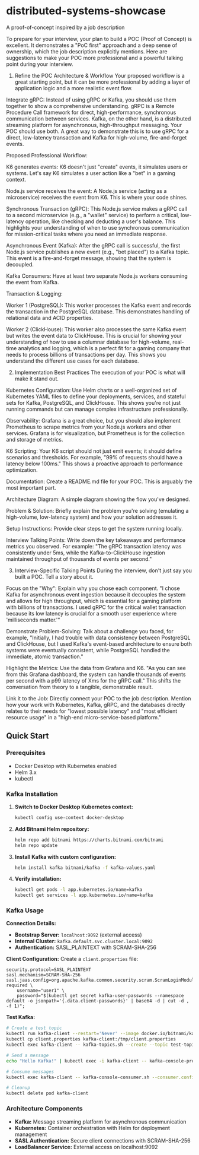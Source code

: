 # distributed-systems-showcase
A proof-of-concept inspired by a job description

To prepare for your interview, your plan to build a POC (Proof of Concept) is excellent. It demonstrates a "PoC first" approach and a deep sense of ownership, which the job description explicitly mentions. Here are suggestions to make your POC more professional and a powerful talking point during your interview.

1. Refine the POC Architecture & Workflow
Your proposed workflow is a great starting point, but it can be more professional by adding a layer of application logic and a more realistic event flow.

Integrate gRPC: Instead of using gRPC or Kafka, you should use them together to show a comprehensive understanding. gRPC is a Remote Procedure Call framework for direct, high-performance, synchronous communication between services. Kafka, on the other hand, is a distributed streaming platform for asynchronous, high-throughput messaging. Your POC should use both. A great way to demonstrate this is to use gRPC for a direct, low-latency transaction and Kafka for high-volume, fire-and-forget events.

Proposed Professional Workflow:

K6 generates events: K6 doesn't just "create" events, it simulates users or systems. Let's say K6 simulates a user action like a "bet" in a gaming context.

Node.js service receives the event: A Node.js service (acting as a microservice) receives the event from K6. This is where your code shines.

Synchronous Transaction (gRPC): This Node.js service makes a gRPC call to a second microservice (e.g., a "wallet" service) to perform a critical, low-latency operation, like checking and deducting a user's balance. This highlights your understanding of when to use synchronous communication for mission-critical tasks where you need an immediate response.

Asynchronous Event (Kafka): After the gRPC call is successful, the first Node.js service publishes a new event (e.g., "bet placed") to a Kafka topic. This event is a fire-and-forget message, showing that the system is decoupled.

Kafka Consumers: Have at least two separate Node.js workers consuming the event from Kafka.

Transaction & Logging:

Worker 1 (PostgreSQL): This worker processes the Kafka event and records the transaction in the PostgreSQL database. This demonstrates handling of relational data and ACID properties.

Worker 2 (ClickHouse): This worker also processes the same Kafka event but writes the event data to ClickHouse. This is crucial for showing your understanding of how to use a columnar database for high-volume, real-time analytics and logging, which is a perfect fit for a gaming company that needs to process billions of transactions per day. This shows you understand the different use cases for each database.

2. Implementation Best Practices
The execution of your POC is what will make it stand out.

Kubernetes Configuration: Use Helm charts or a well-organized set of Kubernetes YAML files to define your deployments, services, and stateful sets for Kafka, PostgreSQL, and ClickHouse. This shows you're not just running commands but can manage complex infrastructure professionally.

Observability: Grafana is a great choice, but you should also implement Prometheus to scrape metrics from your Node.js workers and other services. Grafana is for visualization, but Prometheus is for the collection and storage of metrics.

K6 Scripting: Your K6 script should not just emit events; it should define scenarios and thresholds. For example, "99% of requests should have a latency below 100ms." This shows a proactive approach to performance optimization.

Documentation: Create a README.md file for your POC. This is arguably the most important part.

Architecture Diagram: A simple diagram showing the flow you've designed.

Problem & Solution: Briefly explain the problem you're solving (emulating a high-volume, low-latency system) and how your solution addresses it.

Setup Instructions: Provide clear steps to get the system running locally.

Interview Talking Points: Write down the key takeaways and performance metrics you observed. For example: "The gRPC transaction latency was consistently under 5ms, while the Kafka-to-ClickHouse ingestion maintained throughput of thousands of events per second."

3. Interview-Specific Talking Points
During the interview, don't just say you built a POC. Tell a story about it.

Focus on the "Why": Explain why you chose each component. "I chose Kafka for asynchronous event ingestion because it decouples the system and allows for high throughput, which is essential for a gaming platform with billions of transactions. I used gRPC for the critical wallet transaction because its low latency is crucial for a smooth user experience where 'milliseconds matter.'"

Demonstrate Problem-Solving: Talk about a challenge you faced, for example, "Initially, I had trouble with data consistency between PostgreSQL and ClickHouse, but I used Kafka's event-based architecture to ensure both systems were eventually consistent, while PostgreSQL handled the immediate, atomic transaction."

Highlight the Metrics: Use the data from Grafana and K6. "As you can see from this Grafana dashboard, the system can handle thousands of events per second with a p99 latency of Xms for the gRPC call." This shifts the conversation from theory to a tangible, demonstrable result.

Link it to the Job: Directly connect your POC to the job description. Mention how your work with Kubernetes, Kafka, gRPC, and the databases directly relates to their needs for "lowest possible latency" and "most efficient resource usage" in a "high-end micro-service-based platform."

## Quick Start

### Prerequisites
- Docker Desktop with Kubernetes enabled
- Helm 3.x
- kubectl

### Kafka Installation

1. **Switch to Docker Desktop Kubernetes context:**
   ```bash
   kubectl config use-context docker-desktop
   ```

2. **Add Bitnami Helm repository:**
   ```bash
   helm repo add bitnami https://charts.bitnami.com/bitnami
   helm repo update
   ```

3. **Install Kafka with custom configuration:**
   ```bash
   helm install kafka bitnami/kafka -f kafka-values.yaml
   ```

4. **Verify installation:**
   ```bash
   kubectl get pods -l app.kubernetes.io/name=kafka
   kubectl get services -l app.kubernetes.io/name=kafka
   ```

### Kafka Usage

**Connection Details:**
- **Bootstrap Server:** `localhost:9092` (external access)
- **Internal Cluster:** `kafka.default.svc.cluster.local:9092`
- **Authentication:** SASL_PLAINTEXT with SCRAM-SHA-256

**Client Configuration:**
Create a `client.properties` file:
```properties
security.protocol=SASL_PLAINTEXT
sasl.mechanism=SCRAM-SHA-256
sasl.jaas.config=org.apache.kafka.common.security.scram.ScramLoginModule required \
    username="user1" \
    password="$(kubectl get secret kafka-user-passwords --namespace default -o jsonpath='{.data.client-passwords}' | base64 -d | cut -d , -f 1)";
```

**Test Kafka:**
```bash
# Create a test topic
kubectl run kafka-client --restart='Never' --image docker.io/bitnami/kafka:4.0.0-debian-12-r10 --namespace default --command -- sleep infinity
kubectl cp client.properties kafka-client:/tmp/client.properties
kubectl exec kafka-client -- kafka-topics.sh --create --topic test-topic --bootstrap-server kafka.default.svc.cluster.local:9092 --partitions 3 --replication-factor 1 --command-config /tmp/client.properties

# Send a message
echo "Hello Kafka!" | kubectl exec -i kafka-client -- kafka-console-producer.sh --producer.config /tmp/client.properties --bootstrap-server kafka.default.svc.cluster.local:9092 --topic test-topic

# Consume messages
kubectl exec kafka-client -- kafka-console-consumer.sh --consumer.config /tmp/client.properties --bootstrap-server kafka.default.svc.cluster.local:9092 --topic test-topic --from-beginning --timeout-ms 10000

# Cleanup
kubectl delete pod kafka-client
```

### Architecture Components

- **Kafka:** Message streaming platform for asynchronous communication
- **Kubernetes:** Container orchestration with Helm for deployment management
- **SASL Authentication:** Secure client connections with SCRAM-SHA-256
- **LoadBalancer Service:** External access on localhost:9092